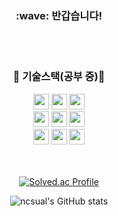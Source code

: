 <div align="center">
  <h3>:wave: 반갑습니다!</h3>
  <br>
  <br>
  <h3>🌱 기술스택(공부 중)🌱</h3>
  <img src="https://img.shields.io/badge/Java-007396?style=flat-square&logo=Java&logoColor=white " height="25"/>
  <img src="https://img.shields.io/badge/Javascript-ffb13b?style=flat-square&logo=javascript&logoColor=white" height="25"/>
  <img src="https://img.shields.io/badge/Dart-0175C2?style=flat-square&logo=dart&logoColor=white" height="25"/>
  <br>
  <img src="https://img.shields.io/badge/Flutter-02569B?style=flat-square&logo=flutter&logoColor=white" height="25"/>
  <img src="https://img.shields.io/badge/Node.js-339933?style=flat-square&logo=nodedotjs&logoColor=white" height="25"/>
  <img src="https://img.shields.io/badge/Spring-6DB33F?style=flat-square&logo=spring&logoColor=white" height="25"/>
  <br>
  <img src="https://img.shields.io/badge/MqSql-4479A1?style=flat-square&logo=mysql&logoColor=white" height="25"/>
  <img src="https://img.shields.io/badge/SQLite-003B57?style=flat-square&logo=sqlite&logoColor=white" height="25"/>
  <img src="https://img.shields.io/badge/MongoDB-47A248?style=flat-square&logo=mongodb&logoColor=white" height="25"/>
</div>
<br>
<br>
<div align="center">
  
[![Solved.ac Profile](http://mazassumnida.wtf/api/v2/generate_badge?boj=ncsual)](https://solved.ac/ncsual/)

</div>
<div align="center">
  
 ![ncsual's GitHub stats](https://github-readme-stats.vercel.app/api?username=NCSUAL&show_icons=true&theme=tokyonight)

</div>

<!--
**NCSUAL/NCSUAL** is a ✨ _special_ ✨ repository because its `README.md` (this file) appears on your GitHub profile.

Here are some ideas to get you started:

- 🔭 I’m currently working on ...
- 🌱 I’m currently learning ...
- 👯 I’m looking to collaborate on ...
- 🤔 I’m looking for help with ...
- 💬 Ask me about ...
- 📫 How to reach me: ...
- 😄 Pronouns: ...
- ⚡ Fun fact: ...
-->
